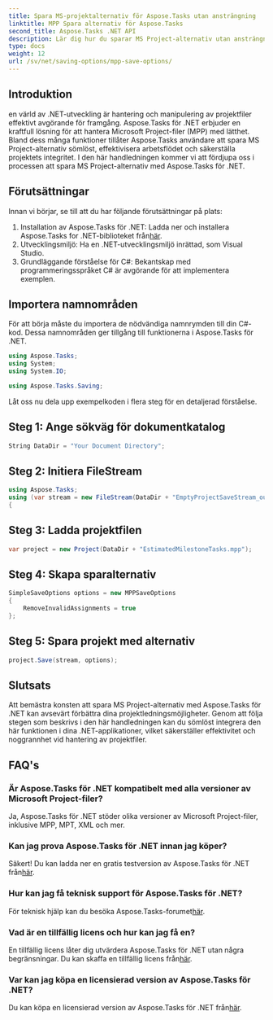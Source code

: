 ```yaml
---
title: Spara MS-projektalternativ för Aspose.Tasks utan ansträngning
linktitle: MPP Spara alternativ för Aspose.Tasks
second_title: Aspose.Tasks .NET API
description: Lär dig hur du sparar MS Project-alternativ utan ansträngning med Aspose.Tasks för .NET. Öka din projektledningseffektivitet.
type: docs
weight: 12
url: /sv/net/saving-options/mpp-save-options/
---
```

## Introduktion
en värld av .NET-utveckling är hantering och manipulering av projektfiler effektivt avgörande för framgång. Aspose.Tasks för .NET erbjuder en kraftfull lösning för att hantera Microsoft Project-filer (MPP) med lätthet. Bland dess många funktioner tillåter Aspose.Tasks användare att spara MS Project-alternativ sömlöst, effektivisera arbetsflödet och säkerställa projektets integritet. I den här handledningen kommer vi att fördjupa oss i processen att spara MS Project-alternativ med Aspose.Tasks för .NET.
## Förutsättningar
Innan vi börjar, se till att du har följande förutsättningar på plats:
1.  Installation av Aspose.Tasks för .NET: Ladda ner och installera Aspose.Tasks for .NET-biblioteket från[här](https://releases.aspose.com/tasks/net/).
2. Utvecklingsmiljö: Ha en .NET-utvecklingsmiljö inrättad, som Visual Studio.
3. Grundläggande förståelse för C#: Bekantskap med programmeringsspråket C# är avgörande för att implementera exemplen.

## Importera namnområden
För att börja måste du importera de nödvändiga namnrymden till din C#-kod. Dessa namnområden ger tillgång till funktionerna i Aspose.Tasks för .NET.

```csharp
using Aspose.Tasks;
using System;
using System.IO;

using Aspose.Tasks.Saving;
```

Låt oss nu dela upp exempelkoden i flera steg för en detaljerad förståelse.
## Steg 1: Ange sökväg för dokumentkatalog
```csharp
String DataDir = "Your Document Directory";
```
## Steg 2: Initiera FileStream
```csharp
using Aspose.Tasks;
using (var stream = new FileStream(DataDir + "EmptyProjectSaveStream_out.xml", FileMode.Create, FileAccess.Write))
{
```
## Steg 3: Ladda projektfilen
```csharp
var project = new Project(DataDir + "EstimatedMilestoneTasks.mpp");
```
## Steg 4: Skapa sparalternativ
```csharp
SimpleSaveOptions options = new MPPSaveOptions
{
	RemoveInvalidAssignments = true
};
```
## Steg 5: Spara projekt med alternativ
```csharp
project.Save(stream, options);
```

## Slutsats
Att bemästra konsten att spara MS Project-alternativ med Aspose.Tasks för .NET kan avsevärt förbättra dina projektledningsmöjligheter. Genom att följa stegen som beskrivs i den här handledningen kan du sömlöst integrera den här funktionen i dina .NET-applikationer, vilket säkerställer effektivitet och noggrannhet vid hantering av projektfiler.

## FAQ's
### Är Aspose.Tasks för .NET kompatibelt med alla versioner av Microsoft Project-filer?
Ja, Aspose.Tasks för .NET stöder olika versioner av Microsoft Project-filer, inklusive MPP, MPT, XML och mer.
### Kan jag prova Aspose.Tasks för .NET innan jag köper?
 Säkert! Du kan ladda ner en gratis testversion av Aspose.Tasks för .NET från[här](https://releases.aspose.com/).
### Hur kan jag få teknisk support för Aspose.Tasks för .NET?
För teknisk hjälp kan du besöka Aspose.Tasks-forumet[här](https://forum.aspose.com/c/tasks/15).
### Vad är en tillfällig licens och hur kan jag få en?
 En tillfällig licens låter dig utvärdera Aspose.Tasks för .NET utan några begränsningar. Du kan skaffa en tillfällig licens från[här](https://purchase.aspose.com/temporary-license/).
### Var kan jag köpa en licensierad version av Aspose.Tasks för .NET?
 Du kan köpa en licensierad version av Aspose.Tasks för .NET från[här](https://purchase.aspose.com/buy).